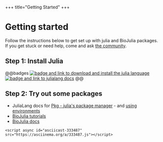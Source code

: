 +++
title="Getting Started"
+++

# Getting started

Follow the instructions below to get set up with julia and BioJulia packages.
If you get stuck or need help, come and ask [the community](/#community).


## Step 1: Install Julia

@@badges
[![badge and link to download and install the julia language](https://img.shields.io/badge/Julia-download-teal?style=for-the-badge&logo=julia)](https://julialang.org/download)
[![badge and link to julialang docs](https://img.shields.io/badge/julia-Docs-purple?style=for-the-badge&logo=readthedocs)](https://docs.julialang.org)
@@

## Step 2: Try out some packages

- JuliaLang docs for [Pkg - julia's package manager](https://pkgdocs.julialang.org/v1/) -
  and [using environments](https://pkgdocs.julialang.org/v1/environments/)
- [BioJulia tutorials](https://biojulia.dev/BioTutorials)
- [BioJulia docs](https://biojulia.dev/BioJuliaDocs)

~~~
<script async id="asciicast-333487" src="https://asciinema.org/a/333487.js"></script>
~~~